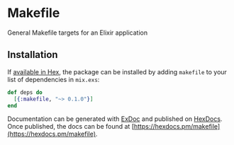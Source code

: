 # Makefile

General Makefile targets for an Elixir application

## Installation

If [available in Hex](https://hex.pm/docs/publish), the package can be installed
by adding `makefile` to your list of dependencies in `mix.exs`:

```elixir
def deps do
  [{:makefile, "~> 0.1.0"}]
end
```

Documentation can be generated with [ExDoc](https://github.com/elixir-lang/ex_doc)
and published on [HexDocs](https://hexdocs.pm). Once published, the docs can
be found at [https://hexdocs.pm/makefile](https://hexdocs.pm/makefile).

